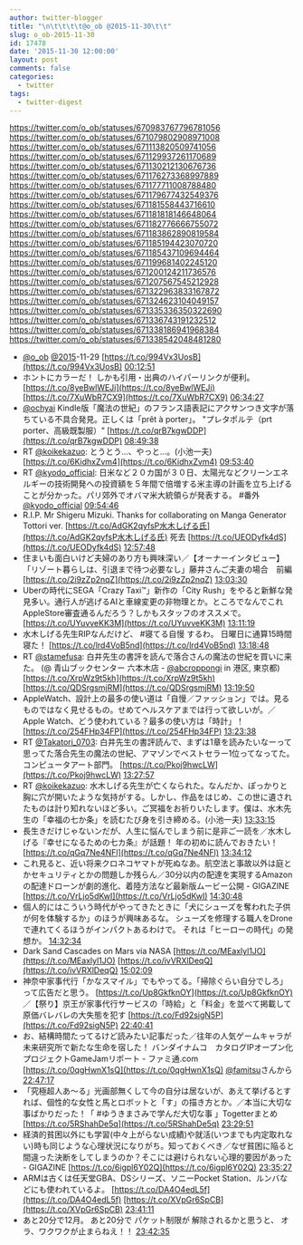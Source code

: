 ```yaml
---
author: twitter-blogger
title: "\n\t\t\t\t@o_ob @2015-11-30\t\t"
slug: o_ob-2015-11-30
id: 17478
date: '2015-11-30 12:00:00'
layout: post
comments: false
categories:
  - twitter
tags:
  - twitter-digest
---
```


https://twitter.com/o_ob/statuses/670983767796781056 https://twitter.com/o_ob/statuses/671079802908971008 https://twitter.com/o_ob/statuses/671113820509741056 https://twitter.com/o_ob/statuses/671129937261170689 https://twitter.com/o_ob/statuses/671130212130676736 https://twitter.com/o_ob/statuses/671176273368997889 https://twitter.com/o_ob/statuses/671177711008788480 https://twitter.com/o_ob/statuses/671179677432549376 https://twitter.com/o_ob/statuses/671181558443716610 https://twitter.com/o_ob/statuses/671181818146648064 https://twitter.com/o_ob/statuses/671182776666755072 https://twitter.com/o_ob/statuses/671183862890819584 https://twitter.com/o_ob/statuses/671185194423070720 https://twitter.com/o_ob/statuses/671185437109694464 https://twitter.com/o_ob/statuses/671199681402245120 https://twitter.com/o_ob/statuses/671200124211736576 https://twitter.com/o_ob/statuses/671207567545212928 https://twitter.com/o_ob/statuses/671322963833167872 https://twitter.com/o_ob/statuses/671324623104049157 https://twitter.com/o_ob/statuses/671335336350322690 https://twitter.com/o_ob/statuses/671336743191232512 https://twitter.com/o_ob/statuses/671338186941968384 https://twitter.com/o_ob/statuses/671338542048481280  

*   [@o_ob](https://twitter.com/o_ob) [@2015](https://twitter.com/2015)-11-29 [https://t.co/994Vx3UosB](https://t.co/994Vx3UosB) [00:12:51](https://twitter.com/o_ob/statuses/670983767796781056)
*   ホントにカラーだ！ しかも引用・出典のハイパーリンクが便利。 [https://t.co/8yeBwlWEJi](https://t.co/8yeBwlWEJi) [https://t.co/7XuWbR7CX9](https://t.co/7XuWbR7CX9) [06:34:27](https://twitter.com/o_ob/statuses/671079802908971008)
*   [@ochyai](https://twitter.com/ochyai) Kindle版「魔法の世紀」のフランス語表記にアクサンつき文字が落ちている不具合発見。正しくは「prêt à porter」。 "プレタポルテ（prt　porter、高級既製服）" [https://t.co/qrB7kgwDDP](https://t.co/qrB7kgwDDP) [08:49:38](https://twitter.com/o_ob/statuses/671113820509741056)
*   RT [@koikekazuo](https://twitter.com/koikekazuo): とうとう…、やっと…。(小池一夫) [https://t.co/6KidhxZvm4](https://t.co/6KidhxZvm4) [09:53:40](https://twitter.com/o_ob/statuses/671129937261170689)
*   RT [@kyodo_official](https://twitter.com/kyodo_official): 日米など２０カ国が３０日、太陽光などクリーンエネルギーの技術開発への投資額を５年間で倍増する米主導の計画を立ち上げることが分かった。パリ郊外でオバマ米大統領らが発表する。 #番外 [@kyodo_official](https://twitter.com/kyodo_official) [09:54:46](https://twitter.com/o_ob/statuses/671130212130676736)
*   R.I.P. Mr Shigeru Mizuki. Thanks for collaborating on Manga Generator Tottori ver. [https://t.co/AdGK2qyfsP水木しげる氏](https://t.co/AdGK2qyfsP水木しげる氏) 死去 [https://t.co/UEODyfk4dS](https://t.co/UEODyfk4dS) [12:57:48](https://twitter.com/o_ob/statuses/671176273368997889)
*   住まいも面白いけど夫婦のあり方も興味深い／【オーナーインタビュー】「リゾート暮らしは、引退まで待つ必要なし」藤井さんご夫妻の場合　前編 [https://t.co/2i9zZp2nqZ](https://t.co/2i9zZp2nqZ) [13:03:30](https://twitter.com/o_ob/statuses/671177711008788480)
*   Uberの時代にSEGA「Crazy Taxi™」新作の「City Rush」をやると新鮮な発見多い。通行人が逃げるAIと車線変更の非物理とか。ところでなんでこれAppleStore審査通るんだろう？しかもスタッフのオススメで。 [https://t.co/UYuvveKK3M](https://t.co/UYuvveKK3M) [13:11:19](https://twitter.com/o_ob/statuses/671179677432549376)
*   水木しげる先生RIPなんだけど、 #寝てる自慢 するわ。 日曜日に通算15時間寝た！ [https://t.co/lrd4VoB5nd](https://t.co/lrd4VoB5nd) [13:18:48](https://twitter.com/o_ob/statuses/671181558443716610)
*   RT [@stamefusa](https://twitter.com/stamefusa): 白井先生の書評を読んで落合さんの魔法の世紀を買いに来た。 (@ 青山ブックセンター 六本木店 - [@abcroppongi](https://twitter.com/abcroppongi) in 港区, 東京都) [https://t.co/XrpWz9t5kh](https://t.co/XrpWz9t5kh) [https://t.co/QDSrgsmjRM](https://t.co/QDSrgsmjRM) [13:19:50](https://twitter.com/o_ob/statuses/671181818146648064)
*   AppleWatch、設計上の最多の使い道は「自慢／ファッション」では。見るものではなく見せるもの。せめてヘルスケアまでは行って欲しいが。／Apple Watch、どう使われている？最多の使い方は「時計」！ [https://t.co/254FHp34FP](https://t.co/254FHp34FP) [13:23:38](https://twitter.com/o_ob/statuses/671182776666755072)
*   RT [@Takatori_0703](https://twitter.com/Takatori_0703): 白井先生の書評読んで、まずは1章を読みたいなーって思ってた落合先生の魔法の世紀、アマゾンでベストセラー1位ってなってた。コンピュータアート部門。 [https://t.co/Pkoj9hwcLW](https://t.co/Pkoj9hwcLW) [13:27:57](https://twitter.com/o_ob/statuses/671183862890819584)
*   RT [@koikekazuo](https://twitter.com/koikekazuo): 水木しげる先生が亡くなられた。なんだか、ぽっかりと胸に穴が開いたような気持がする。しかし、作品をはじめ、この世に遺されたものは計り知れないほど多い。ご冥福をお祈りいたします。僕は、水木先生の「幸福の七か条」を読むたび身を引き締める。(小池一夫) [13:33:15](https://twitter.com/o_ob/statuses/671185194423070720)
*   長生きだけじゃないンだが、人生に悩んでしまう前に是非ご一読を／水木しげる『幸せになるための七カ条』が話題！ 年の初めに読んでおきたい！ [https://t.co/qGq7Ne4NFl](https://t.co/qGq7Ne4NFl) [13:34:12](https://twitter.com/o_ob/statuses/671185437109694464)
*   これ見ると、近い将来クロネコヤマトが死ぬなあ。航空法と事故以外は庭とかセキュリティとかの問題しか残らん／30分以内の配達を実現するAmazonの配達ドローンが劇的進化、着陸方法など最新版ムービー公開 - GIGAZINE [https://t.co/VrLjo5dKwI](https://t.co/VrLjo5dKwI) [14:30:48](https://twitter.com/o_ob/statuses/671199681402245120)
*   個人的にはこういう時代がやってきたときに「犬にシューズを奪われた子供が何を体験するか」のほうが興味あるな。 シューズを修理する職人をDroneで連れてくるほうがインパクトあるわけで。 それは「ヒーローの時代」の発想か。 [14:32:34](https://twitter.com/o_ob/statuses/671200124211736576)
*   Dark Sand Cascades on Mars via NASA [https://t.co/MEaxlyl1JO](https://t.co/MEaxlyl1JO) [https://t.co/ivVRXlDeqQ](https://t.co/ivVRXlDeqQ) [15:02:09](https://twitter.com/o_ob/statuses/671207567545212928)
*   神奈中家事代行「かなスマイル」でもやってる。「掃除ぐらい自分でしろ」って広告だと思う。 [https://t.co/Up8GkfknOY](https://t.co/Up8GkfknOY) ／【祭り】京王が家事代行サービスの「時給」と「料金」を並べて掲載して原価バレバレの大失態を犯す [https://t.co/Fd92sigN5P](https://t.co/Fd92sigN5P) [22:40:41](https://twitter.com/o_ob/statuses/671322963833167872)
*   お、結構時間たってるけど読みたい記事だった／往年の人気ゲームキャラが未来研究所で新たな生命を宿した！ バンダイナムコ　カタログIPオープン化プロジェクトGameJamリポート - ファミ通.com [https://t.co/0qgHwnX1sQ](https://t.co/0qgHwnX1sQ) [@famitsu](https://twitter.com/famitsu)さんから [22:47:17](https://twitter.com/o_ob/statuses/671324623104049157)
*   「究極超人あ〜る」光画部無くして今の自分は居ないが、あえて挙げるとすれば、個性的な女性と馬とロボットと「す」の描き方とか。／本当に大切な事ばかりだった！「 #ゆうきまさみで学んだ大切な事 」Togetterまとめ [https://t.co/5RShahDe5q](https://t.co/5RShahDe5q) [23:29:51](https://twitter.com/o_ob/statuses/671335336350322690)
*   経済的貧困以外にも学習(中々上がらない成績)や就活(いつまでも内定取れない)時も同じような心理状況になりがち。知っておくべき／なぜ貧困に陥ると間違った決断をしてしまうのか？そこには避けられない心理的要因があった - GIGAZINE [https://t.co/6igpl6Y02Q](https://t.co/6igpl6Y02Q) [23:35:27](https://twitter.com/o_ob/statuses/671336743191232512)
*   ARMは古くは任天堂GBA、DSシリーズ、ソニーPocket Station、ルンバなどにも使われているよ。 [https://t.co/DA4O4edL5f](https://t.co/DA4O4edL5f) [https://t.co/XVpGr6SpCB](https://t.co/XVpGr6SpCB) [23:41:11](https://twitter.com/o_ob/statuses/671338186941968384)
*   あと20分で12月。 あと20分で パケット制限が 解除されるかと思うと、 オラ、ワクワクが止まらねえ！！ [23:42:35](https://twitter.com/o_ob/statuses/671338542048481280)